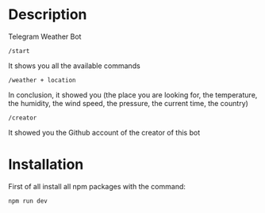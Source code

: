 # Description
Telegram Weather Bot 
```
/start
```
It shows you all the available commands
```
/weather + location
```
In conclusion, it showed you (the place you are looking for, the temperature, the humidity, the wind speed, the pressure, the current time, the country) 
```
/creator
```
It showed you the Github account of the creator of this bot
# Installation
First of all install all npm packages with the command:
```
npm run dev
```
